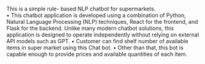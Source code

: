 This is a simple rule- based NLP chatbot for supermarkets.  
• This chatbot application is developed using a combination of Python, Natural Language 
Processing (NLP) techniques, React for the frontend, and Flask for the backend. Unlike many 
modern chatbot solutions, this application is designed to operate independently without relying 
on external API models such as GPT. 
• Customer can find shelf number of available items in super market using this Chat bot. 
• Other than that, this bot is capable enough to provide prices and available quantities of each 
item. 
